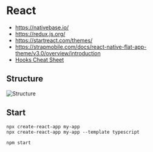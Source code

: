 # React

- https://nativebase.io/
- https://redux.js.org/
- https://startreact.com/themes/
- https://strapmobile.com/docs/react-native-flat-app-theme/v3.0/overview/introduction
- [Hooks Cheat Sheet](https://blog.logrocket.com/react-hooks-cheat-sheet-unlock-solutions-to-common-problems-af4caf699e70/)

## Structure

![Structure](https://hackernoon.com/photos/cUknVExFN9YVaBPL2b7icWHF1r23-9v6im3yaf)

## Start

```
npx create-react-app my-app
npx create-react-app my-app --template typescript

npm start
```

